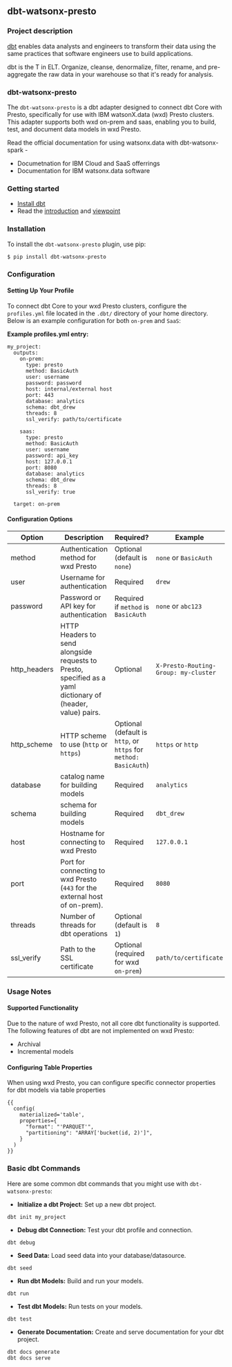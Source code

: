 ## dbt-watsonx-presto

### Project description
[dbt](https://www.getdbt.com/) enables data analysts and engineers to transform their data using the same practices that software engineers use to build applications.

dbt is the T in ELT. Organize, cleanse, denormalize, filter, rename, and pre-aggregate the raw data in your warehouse so that it's ready for analysis.

### dbt-watsonx-presto
The `dbt-watsonx-presto` is a dbt adapter designed to connect dbt Core with Presto, specifically for use with IBM watsonX.data (wxd) Presto clusters. This adapter supports both wxd on-prem and saas, enabling you to build, test, and document data models in wxd Presto.

Read the official documentation for using watsonx.data with dbt-watsonx-spark -

- Documetnation for IBM Cloud and SaaS offerrings
- Documentation for IBM watsonx.data software

### Getting started

- [Install dbt](https://docs.getdbt.com/docs/core/installation-overview)
- Read the [introduction](https://docs.getdbt.com/docs/introduction) and [viewpoint](https://docs.getdbt.com/community/resources/viewpoint)

### Installation
To install the `dbt-watsonx-presto` plugin, use pip:
```
$ pip install dbt-watsonx-presto
```

### Configuration
#### Setting Up Your Profile

To connect dbt Core to your wxd Presto clusters, configure the `profiles.yml` file located in the `.dbt/` directory of your home directory. Below is an example configuration for both `on-prem` and `SaaS`:

**Example profiles.yml entry:**
```
my_project:
  outputs:
    on-prem:
      type: presto
      method: BasicAuth
      user: username
      password: password
      host: internal/external host
      port: 443
      database: analytics
      schema: dbt_drew
      threads: 8
      ssl_verify: path/to/certificate
      
    saas:
      type: presto
      method: BasicAuth
      user: username
      password: api_key
      host: 127.0.0.1
      port: 8080
      database: analytics
      schema: dbt_drew
      threads: 8
      ssl_verify: true
      
  target: on-prem
```
#### Configuration Options

| **Option**       | **Description**                                                                                                 | **Required?**               | **Example**                  |
|--------------|-------------------------------------------------------------------------------------------------------------|-------------------------|--------------------------|
| method       | Authentication method for wxd Presto                                                        | Optional (default is `none`)  | `none` or `BasicAuth` |
| user         | Username for authentication                                                                                 | Required  | `drew` |
| password     | Password or API key for authentication                                                                          | Required if `method` is `BasicAuth`  | `none` or `abc123` |
| http_headers | HTTP Headers to send alongside requests to Presto, specified as a yaml dictionary of (header, value) pairs. | Optional |  `X-Presto-Routing-Group: my-cluster`|
| http_scheme  | HTTP scheme to use (`http` or `https`)                                                               | Optional (default is `http`, or `https` for `method: BasicAuth`) | `https` or `http`
| database     | catalog name for building models                                                               | Required  | `analytics` |
| schema       | schema for building models                                                                    | Required | `dbt_drew` |
| host         | Hostname for connecting to wxd Presto | Required | `127.0.0.1`  |
| port         | Port for connecting to wxd Presto (`443` for the external host of on-prem).                       | Required | `8080` |
| threads      | Number of threads for dbt operations                                                                             | Optional (default is `1`) | `8` |
| ssl_verify   | Path to the SSL certificate                                              | Optional (required for wxd `on-prem`) | `path/to/certificate` |

### Usage Notes

#### Supported Functionality
Due to the nature of wxd Presto, not all core dbt functionality is supported.
The following features of dbt are not implemented on wxd Presto:
- Archival
- Incremental models

#### Configuring Table Properties

When using wxd Presto, you can configure specific connector properties for dbt models via table properties

```
{{
  config(
    materialized='table',
    properties={
      "format": "'PARQUET'",
      "partitioning": "ARRAY['bucket(id, 2)']",
    }
  )
}}
```

### Basic dbt Commands

Here are some common dbt commands that you might use with `dbt-watsonx-presto`:

- **Initialize a dbt Project:** Set up a new dbt project.
```
dbt init my_project
```
- **Debug dbt Connection:** Test your dbt profile and connection.
```
dbt debug
```
- **Seed Data:** Load seed data into your database/datasource.
```
dbt seed
```
- **Run dbt Models:** Build and run your models.
```
dbt run
```
- **Test dbt Models:** Run tests on your models.
```
dbt test
```
- **Generate Documentation:** Create and serve documentation for your dbt project.
```
dbt docs generate
dbt docs serve
```

